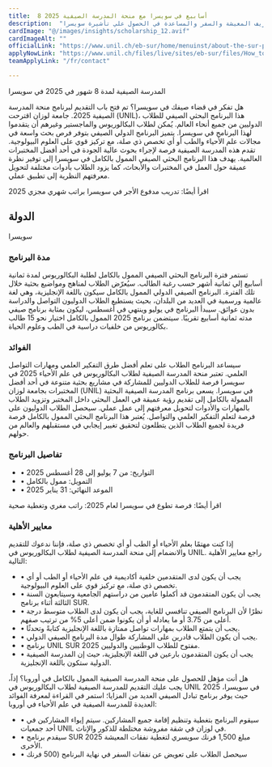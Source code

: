 ```yaml
---
title:  8 أسابيع في سويسرا مع منحة المدرسة الصيفية 2025 
description:  "سافر سويسرا مجانا من خلال فرصة منحة المدرسة الصيفية في سويسرا بتمويل مصاريف المعيشة والسفر والمساعدة في الحصول علي تأشيرة سويسرا." 
cardImage: "@/images/insights/scholarship_12.avif" 
cardImageAlt: "" 
officialLink: "https://www.unil.ch/eb-sur/home/menuinst/about-the-sur-programme.html" 
applyNowLink: "https://www.unil.ch/files/live/sites/eb-sur/files/How_to_Apply/Online%20application%20procedure%20SUR%20Programme%202024%20VF.pdf" 
teamApplyLink: "/fr/contact"

---
```


المدرسة الصيفية لمدة 8 شهور في 2025 في سويسرا

هل تفكر في قضاء صيفك في سويسرا؟ تم فتح باب التقديم لبرنامج منحة المدرسة الصيفية 2025. جامعة لوزان اقترحت (UNIL)، هذا البرنامج البحثي الصيفي للطلاب الدوليين من جميع أنحاء العالم. يُمكن لطلاب البكالوريوس والماجستير وغيرهم أن يتقدموا لهذا البرنامج في سويسرا. يتميز البرنامج الدولي الصيفي بتوفر فرص بحث واسعة في مجالات علم الأحياء والطب أو أي تخصص ذي صلة، مع تركيز قوي على العلوم البيولوجية. تقدم هذه المدرسة الصيفية فرصة لإجراء بحوث عالية الجودة في أحد أفضل المختبرات العالمية. يهدف هذا البرنامج البحثي الصيفي الممول بالكامل في سويسرا إلى توفير نظرة عميقة حول العمل في المختبرات والأبحاث، كما يزود الطلاب بأدوات مختلفة لتحويل معرفتهم النظرية إلى تطبيق عملي.

اقرأ أيضًا: تدريب مدفوع الأجر في سويسرا براتب شهري مجزي 2025

## الدولة

سويسرا

### مدة البرنامج

تستمر فترة البرنامج البحثي الصيفي الممول بالكامل لطلبة البكالوريوس لمدة ثمانية أسابيع إلي ثمانية أشهر حسب رغبة الطالب. سيُعرّض الطلاب لمناهج ومواضيع بحثية خلال تلك الفترة. البرنامج الصيفي الدولي الممول بالكامل سيكون باللغة الإنجليزية، وهي لغة عالمية ورسمية في العديد من البلدان، بحيث يستطيع الطلاب الدوليون التواصل والدراسة بدون عوائق. سيبدأ البرنامج في يوليو وينتهي في أغسطس، ليكون بمثابة برنامج صيفي مدته ثمانية أسابيع تقريبًا. سيتضمن برنامج 2025 الممول بالكامل اختيار نحو 15 طالب بكالوريوس من خلفيات دراسية في الطب وعلوم الحياة.

### الفوائد

سيساعد البرنامج الطلاب على تعلم أفضل طرق التفكير العلمي ومهارات التواصل العلمي. تعتبر منحة المدرسة الصيفية لطلاب البكالوريوس في علم الأحياء 2025 في سويسرا فرصة للطلاب الدوليين للمشاركة في مشاريع بحثية متنوعة في أحد أفضل المختبرات بجامعة لوزان (UNIL) في سويسرا. يسعى برنامج المدرسة الصيفية البحثية الممولة بالكامل إلى تقديم رؤية عميقة في العمل البحثي داخل المختبر وتزويد الطلاب بالمهارات والأدوات لتحويل معرفتهم إلى عمل عملي. سيحصل الطلاب الدوليون على فرصة لتعلم التفكير العلمي والتواصل. يُعتبر هذا البرنامج البحثي الممول بالكامل فرصة فريدة لجميع الطلاب الذين يتطلعون لتحقيق تغيير إيجابي في مستقبلهم والعالم من حولهم.

### تفاصيل البرنامج

- • التواريخ: من 7 يوليو إلى 28 أغسطس 2025
- • التمويل: ممول بالكامل
- • الموعد النهائي: 31 يناير 2025

اقرأ أيضًا: فرصة تطوع في سويسرا لعام 2025: راتب مغري وتغطية صحية

### معايير الأهلية

إذا كنت مهتمًا بعلم الأحياء أو الطب أو أي تخصص ذي صلة، فإننا ندعوك للتقديم والانضمام إلى منحة المدرسة الصيفية لطلاب البكالوريوس في UNIL. راجع معايير الأهلية التالية:

- • يجب أن يكون لدى المتقدمين خلفية أكاديمية في علم الأحياء أو الطب أو أي تخصص ذي صلة، مع تركيز قوي على العلوم البيولوجية.
- • يجب أن يكون المتقدمون قد أكملوا عامين من دراستهم الجامعية وسيتابعون السنة الثالثة أثناء برنامج SUR.
- • نظرًا لأن البرنامج الصيفي تنافسي للغاية، يجب أن يكون لدى الطلاب متوسط درجة أعلى من 3.75 أو ما يعادله أو أن يكونوا ضمن أعلى 5% من ترتيب صفهم.
- • يجب أن يتمتع الطلاب بمهارات تواصل ممتازة باللغة الإنجليزية كتابةً وتحدثًا.
- • يجب أن يكون الطلاب قادرين على المشاركة طوال مدة البرنامج الصيفي الدولي.
- • برنامج UNIL SUR 2025 مفتوح للطلاب الوطنيين والدوليين.
- • يجب أن يكون المتقدمون بارعين في اللغة الإنجليزية، حيث إن المدرسة الصيفية الدولية ستكون باللغة الإنجليزية.

هل أنت مؤهل للحصول على منحة المدرسة الصيفية الممول بالكامل في أوروبا؟ إذاً، يجب عليك التقديم للمدرسة الصيفية لطلاب البكالوريوس في UNIL 2025 في سويسرا، حيث يوفر برنامج تبادل الصيفي العديد من المزايا؛ استمر في القراءة لمعرفة الفوائد العديدة للمدرسة الصيفية في علم الأحياء في أوروبا:

- • سيقوم البرنامج بتغطية وتنظيم إقامة جميع المشاركين. سيتم إيواء المشاركين في أحد جمعيات UNIL في لوزان في شقة مفروشة مختلطة للذكور والإناث.
- • سيقدم برنامج SUR 2025 مبلغ 1,500 فرنك سويسري لتغطية نفقات المعيشة الأخرى.
- • سيحصل الطلاب على تعويض عن نفقات السفر في نهاية البرنامج (500 فرنك

